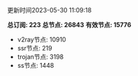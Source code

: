 更新时间2023-05-30 11:09:18

**总订阅: 223**
**总节点: 26843**
**有效节点: 15776**
- v2ray节点: 10910
- ssr节点: 219
- trojan节点: 3198
- ss节点: 1448

